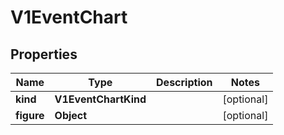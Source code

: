 

# V1EventChart


## Properties

| Name | Type | Description | Notes |
|------------ | ------------- | ------------- | -------------|
|**kind** | **V1EventChartKind** |  |  [optional] |
|**figure** | **Object** |  |  [optional] |



